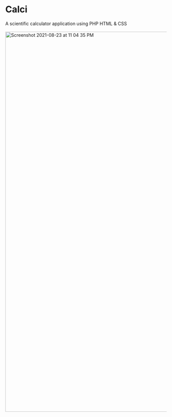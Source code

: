 <h1>Calci</h1>
A scientific calculator application using PHP HTML & CSS <br><br>
<img width="1190" alt="Screenshot 2021-08-23 at 11 04 35 PM" src="https://user-images.githubusercontent.com/81621205/131300418-f61db1e6-1121-4b72-bb4f-e2df29d53d98.png">
